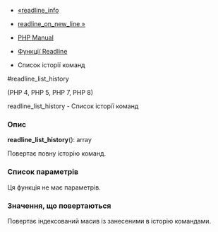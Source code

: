 - [«readline_info](function.readline-info.md)
- [readline_on_new_line »](function.readline-on-new-line.md)

- [PHP Manual](index.md)
- [Функції Readline](ref.readline.md)
- Список історії команд

#readline_list_history

(PHP 4, PHP 5, PHP 7, PHP 8)

readline_list_history - Список історії команд

### Опис

**readline_list_history**(): array

Повертає повну історію команд.

### Список параметрів

Ця функція не має параметрів.

### Значення, що повертаються

Повертає індексований масив із занесеними в історію командами.
